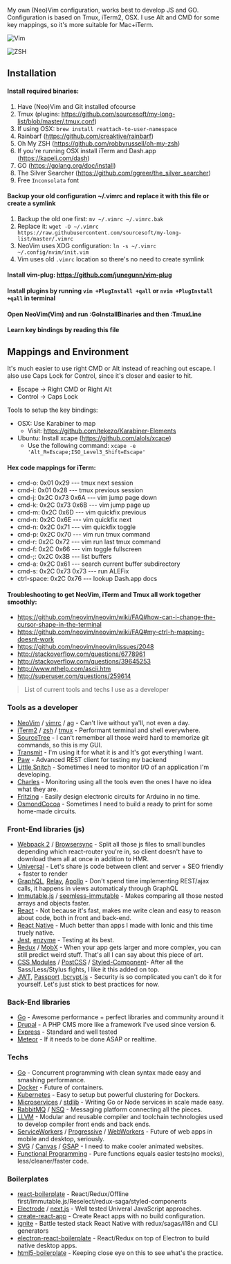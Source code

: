 My own (Neo)Vim configuration, works best to develop JS and GO.
Configuration is based on Tmux, iTerm2, OSX.
I use Alt and CMD for some key mappings, so it's more suitable for Mac+iTerm.

![Vim](https://github.com/sourcesoft/dotfiles/blob/master/images/vim.png "vim")

![ZSH](https://github.com/sourcesoft/dotfiles/blob/master/images/zsh.png "vim")


## Installation

#### Install required binaries:

1. Have (Neo)Vim and Git installed ofcourse
2. Tmux (plugins: https://github.com/sourcesoft/my-long-list/blob/master/.tmux.conf)
3. If using OSX: `brew install reattach-to-user-namespace`
4. Rainbarf (https://github.com/creaktive/rainbarf)
5. Oh My ZSH (https://github.com/robbyrussell/oh-my-zsh)
6. If you're running OSX install iTerm and Dash.app (https://kapeli.com/dash)
7. GO (https://golang.org/doc/install)
8. The Silver Searcher (https://github.com/ggreer/the_silver_searcher)
9. Free `Inconsolata` font

#### Backup your old configuration ~/.vimrc and replace it with this file or create a symlink
1. Backup the old one first: `mv ~/.vimrc ~/.vimrc.bak`
2. Replace it: `wget -O ~/.vimrc https://raw.githubusercontent.com/sourcesoft/my-long-list/master/.vimrc`
3. NeoVim uses XDG configuration: `ln -s ~/.vimrc ~/.config/nvim/init.vim`
4. Vim uses old `.vimrc` location so there's no need to create symlink

#### Install vim-plug: https://github.com/junegunn/vim-plug
#### Install plugins by running `vim +PlugInstall +qall` or `nvim +PlugInstall +qall` in terminal
#### Open NeoVim(Vim) and run :GoInstallBinaries and then :TmuxLine
#### Learn key bindings by reading this file

## Mappings and Environment

It's much easier to use right CMD or Alt instead of reaching out escape.
I also use Caps Lock for Control, since it's closer and easier to hit.
- Escape -> Right CMD or Right Alt
- Control -> Caps Lock

Tools to setup the key bindings:
- OSX: Use Karabiner to map
  - Visit: https://github.com/tekezo/Karabiner-Elements
- Ubuntu: Install xcape (https://github.com/alols/xcape)
  - Use the following command: `xcape -e 'Alt_R=Escape;ISO_Level3_Shift=Escape'`


#### Hex code mappings for iTerm:
- cmd-o: 0x01 0x29 --- tmux next session
- cmd-i: 0x01 0x28 --- tmux previous session
- cmd-j: 0x2C 0x73 0x6A --- vim jump page down
- cmd-k: 0x2C 0x73 0x6B --- vim jump page up
- cmd-m: 0x2C 0x6D --- vim quickfix previous
- cmd-n: 0x2C 0x6E --- vim quickfix next
- cmd-n: 0x2C 0x71 --- vim quickfix toggle
- cmd-p: 0x2C 0x70 --- vim run tmux command
- cmd-r: 0x2C 0x72 --- vim run last tmux command
- cmd-f: 0x2C 0x66 --- vim toggle fullscreen
- cmd-;: 0x2C 0x3B --- list buffers
- cmd-a: 0x2C 0x61 --- search current buffer subdirectory
- cmd-s: 0x2C 0x73 0x73 --- run ALEFix
- ctrl-space: 0x2C 0x76 --- lookup Dash.app docs

#### Troubleshooting to get NeoVim, iTerm and Tmux all work together smoothly:
- https://github.com/neovim/neovim/wiki/FAQ#how-can-i-change-the-cursor-shape-in-the-terminal
- https://github.com/neovim/neovim/wiki/FAQ#my-ctrl-h-mapping-doesnt-work
- https://github.com/neovim/neovim/issues/2048
- http://stackoverflow.com/questions/6778961
- http://stackoverflow.com/questions/39645253
- http://www.nthelp.com/ascii.htm
- http://superuser.com/questions/259614


> List of current tools and techs I use as a developer

### Tools as a developer
- [NeoVim](https://neovim.io) / [vimrc](https://github.com/sourcesoft/my-long-list/blob/master/.vimrc) / [ag](https://github.com/ggreer/the_silver_searcher) - Can't live without ya'll, not even a day.
- [iTerm2](https://www.iterm2.com/) / [zsh](https://github.com/robbyrussell/oh-my-zsh) / [tmux](https://tmux.github.io/) - Performant terminal and shell everywhere.
- [SourceTree](https://www.sourcetreeapp.com) - I can't remember all those weird hard to memorize git commands, so this is my GUI.
- [Transmit](https://panic.com/transmit/) - I'm using it for what it is and It's got everything I want.
- [Paw](https://paw.butt/) - Advanced REST client for testing my backend
- [Little Snitch](https://www.obdev.at/products/littlesnitch) - Sometimes I need to monitor I/O of an application I'm developing.
- [Charles](https://www.charlesproxy.com/) - Monitoring using all the tools even the ones I have no idea what they are.
- [Fritzing](fritzing.org/) - Easily design electronic circuits for Arduino in no time.
- [OsmondCocoa](www.osmondpcb.com/) - Sometimes I need to build a ready to print for some home-made circuits.


### Front-End libraries (js)
- [Webpack 2](https://webpack.github.io/) / [Browsersync](https://www.browsersync.io) - Split all those js files to small bundles depending which react-router you're in, so client doesn't have to download them all at once in addition to HMR.
- [Universal](https://medium.com/@mjackson/universal-javascript-4761051b7ae9) - Let's share js code between client and server + SEO friendly + faster to render
- [GraphQL](https://facebook.github.io/graphql), [Relay](https://facebook.github.io/relay/), [Apollo](https://github.com/apollostack/apollo-client) - Don't spend time implementing REST/ajax calls, it happens in views automaticaly through GraphQL
- [Immutable.js](https://facebook.github.io/immutable-js/) / [seemless-immutable](https://github.com/rtfeldman/seamless-immutable) - Makes comparing all those nested arrays and objects faster.
- [React](https://facebook.github.io/react/) - Not because it's fast, makes me write clean and easy to reason about code, both in front and back-end.
- [React Native](https://facebook.github.io/react-native/) - Much better than apps I made with Ionic and this time truely native.
- [Jest](https://facebook.github.io/jest/), [enzyme](https://github.com/airbnb/enzyme) - Testing at its best.
- [Redux](https://github.com/reactjs/redux) / [MobX](https://github.com/mobxjs/mobx) - When your app gets larger and more complex, you can still predict weird stuff. That's all I can say about this piece of art.
- [CSS Modules](https://github.com/css-modules/css-modules) / [PostCSS](https://github.com/postcss/postcss) / [Styled-Component](https://github.com/styled-components/styled-components)- After all the Sass/Less/Stylus fights, I like it this added on top.
- [JWT](https://jwt.io/), [Passport](passportjs.org) ,[bcrypt.js](https://github.com/ncb000gt/node.bcrypt.js/) - Security is so complicated you can't do it for yourself. Let's just stick to best practices for now.


### Back-End libraries
- [Go](https://golang.org) - Awesome performance + perfect libraries and community around it
- [Drupal](https://drupal.org) - A PHP CMS more like a framework I've used since version 6.
- [Express](http://expressjs.com/) - Standard and well tested
- [Meteor](http://meteor.com) - If it needs to be done ASAP or realtime.


### Techs
- [Go](golang.org) - Concurrent programming with clean syntax made easy and smashing performance.
- [Docker](https://www.docker.com/) - Future of containers.
- [Kubernetes](https://github.com/kubernetes/kubernetes) - Easy to setup but powerful clustering for Dockers.
- [Microservices](https://en.wikipedia.org/wiki/Microservices) / [stdlib](http://stdlib.com/) - Writing Go or Node services in scale made easy.
- [RabbitMQ](https://www.rabbitmq.com/) / [NSQ](https://github.com/nsqio/nsq) - Messaging platform connecting all the pieces.
- [LLVM](http://llvm.org) - Modular and reusable compiler and toolchain technologies used to develop compiler front ends and back ends.
- [ServiceWorkers](https://serviceworke.rs/) / [Progressive](https://developers.google.com/web/progressive-web-apps/) / [WebWorkers](https://hacks.mozilla.org/2016/05/a-taste-of-javascripts-new-parallel-primitives) - Future of web apps in mobile and desktop, seriously.
- [SVG](https://css-tricks.com/using-svg) / [Canvas](www.html5canvastutorials.com) / [GSAP](http://greensock.com/gsap) - I need to make cooler animated websites.
- [Functional Programming](https://github.com/MostlyAdequate/mostly-adequate-guide) - Pure functions equals easier tests(no mocks), less/cleaner/faster code.


### Boilerplates
- [react-boilerplate](https://github.com/mxstbr/react-boilerplate) - React/Redux/Offline first/Immutable.js/Reselect/redux-saga/styled-components
- [Electrode](http://www.electrode.io/) / [next.js](https://github.com/zeit/next.js) - Well tested Univeral JavaScript approaches.
- [create-react-app](https://github.com/facebookincubator/create-react-app) - Create React apps with no build configuration.
- [ignite](https://github.com/infinitered/ignite) - Battle tested stack React Native with redux/sagas/i18n and CLI generators
- [electron-react-boilerplate](https://github.com/chentsulin/electron-react-boilerplate) - React/Redux on top of Electron to build native desktop apps.
- [html5-boilerplate](https://github.com/h5bp/html5-boilerplate) - Keeping close eye on this to see what's the practice.
